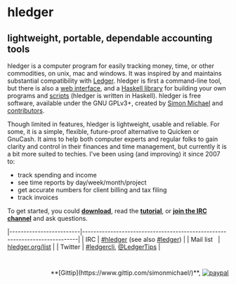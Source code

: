 #  hledger

## lightweight, portable, dependable accounting tools

hledger is a computer program for easily tracking money, time, or other commodities,
on unix, mac and windows.
It was inspired by and maintains substantial compatibility with [Ledger](faq.html#hledger-and-ledger).
hledger is first a command-line tool, but there is also a [web interface](manual.html#web),
and a [Haskell library](http://hackage.haskell.org/package/hledger-lib) for
building your own programs and [scripts](more-docs.html#scripting-examples)
(hledger is written in Haskell).
hledger is free software, available under the GNU GPLv3+,
created by [Simon Michael](http://joyful.com) and [contributors](CONTRIBUTORS.html).

Though limited in features, hledger is lightweight, usable and reliable.
For some, it is a simple, flexible, future-proof alternative to Quicken or GnuCash.
It aims to help both computer experts and regular folks
to gain clarity and control in their finances and time management,
but currently it is a bit more suited to techies.
I've been using (and improving) it since 2007 to:

- track spending and income
- see time reports by day/week/month/project
- get accurate numbers for client billing and tax filing
- track invoices

To get started, you could
**[download](download.html)**,
read the **[tutorial](step-by-step.html)**,
or **[join the IRC channel](http://hledger.org/irc)** and ask questions.

<!-- <style> -->
<!-- tr { -->
<!--     /*vertical-align:top;*/ -->
<!--     border-top:thin solid #bbb; -->
<!-- } -->
<!-- </style> -->
|-------------------------|----------------------------------------------------------------------------|
| IRC                     | [#hledger](http://hledger.org/irc) (see also [#ledger](http://webchat.freenode.net?channels=ledger&randomnick=1)) |
| Mail list&nbsp;&nbsp;   | [hledger.org/list](http://hledger.org/list) |
| Twitter                 | [#ledgercli](https://twitter.com/search?q=%23ledgercli&src=typd&f=realtime), <a href="https://twitter.com/ledgertips">@LedgerTips</a> |

<!-- | web UI demo             | [demo.hledger.org](http://demo.hledger.org) | -->
<!-- [web ui demo](http://demo.hledger.org/register?q=inacct%3Aassets%3Abank%3Achecking+sym%3A\%24) -->

<div style="margin-top:2em; text-align:right; float:right;">
<!-- Has hledger saved you or your employer money, time or peace of mind ? -->
<!-- Donations: -->
**[Gittip](https://www.gittip.com/simonmichael/)**,
<a href="https://www.paypal.com/cgi-bin/webscr?cmd=_s-xclick&hosted_button_id=5J33NLXYXCYAY"><img border=0 src="https://www.paypal.com/en_US/i/btn/x-click-but04.gif" alt="paypal"></a>
<!-- Also testimonials, examples, blogging, packaging, and patches. -->
</div>
